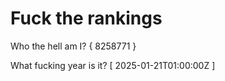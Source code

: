 # Fuck the rankings

Who the hell am I?
{ 8258771 }

What fucking year is it?
[ 2025-01-21T01:00:00Z ]
